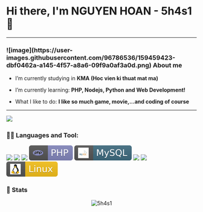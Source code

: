 # Hi there, I'm NGUYEN HOAN - 5h4s1 👋

<hr>

<h3 align="left"><b>![image](https://user-images.githubusercontent.com/96786536/159459423-dbf0462a-a145-4f57-a8a6-09f9a0af3a0d.png)
 About me</b></h3>

-  I’m currently studying in **KMA (Hoc vien ki thuat mat ma)**

-  I’m currently learning: **PHP, Nodejs, Python and Web Development!**

-  What I like to do: **I like so much game, movie,...and coding of course**

<hr>

<p align="left">
 
![](https://komarev.com/ghpvc/?username=5h4s1&color=green) 
</p>

<h3 align="left">👨‍💻 Languages and Tool:</h3>

<p>
 
![](https://badges.aleen42.com/src/javascript.svg)
![](https://badges.aleen42.com/src/node.svg)
![](https://badges.aleen42.com/src/python.svg)
![](https://github.com/hypnguyen1209/hypnguyen1209/blob/6739a1491c96222595ae775d2d5bb82d83cf9b0f/assets/php.svg)
![](https://github.com/hypnguyen1209/hypnguyen1209/blob/6739a1491c96222595ae775d2d5bb82d83cf9b0f/assets/mysql.svg)
![](https://badges.aleen42.com/src/visual_studio_code.svg)
![](https://badges.aleen42.com/src/docker.svg)
![](https://github.com/hypnguyen1209/hypnguyen1209/blob/6739a1491c96222595ae775d2d5bb82d83cf9b0f/assets/linux.svg) 
</p>


<h3>🎉 Stats</h3>
<p align="center">
<img src="https://github-readme-stats.vercel.app/api?username=5h4s1&show_icons=true&theme=dracula&count_private=true" alt="5h4s1">
 
</p>
